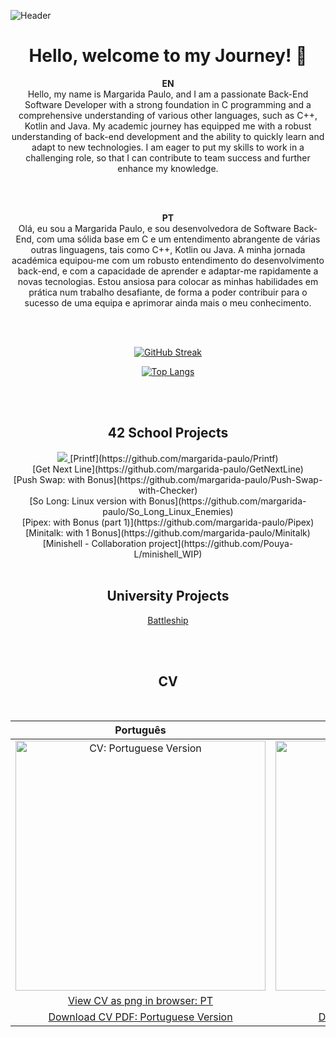 ![Header](https://github.com/margarida-paulo/margarida-paulo/assets/63985525/7baed620-07fb-4d25-b61b-d8505cbcd5bc)


  
<h1 align="center">Hello, welcome to my Journey! 👋</h1>

<div align="center">
  
**EN**
<br>
Hello, my name is Margarida Paulo, and I am a passionate Back-End Software Developer with a strong foundation in C programming and a comprehensive understanding of various other languages, such as C++, Kotlin and Java. My academic journey has equipped me with a robust understanding of back-end development and the ability to quickly learn and adapt to new technologies. I am eager to put my skills to work in a challenging role, so that I can contribute to team success and further enhance my knowledge.

<br>
<br>

**PT**
<br>
Olá, eu sou a Margarida Paulo, e sou desenvolvedora de Software Back-End, com uma sólida base em C e um entendimento abrangente de várias outras linguagens, tais como C++, Kotlin ou Java. A minha jornada académica equipou-me com um robusto entendimento do desenvolvimento back-end, e com a capacidade de aprender e adaptar-me rapidamente a novas tecnologias. Estou ansiosa para colocar as minhas habilidades em prática num trabalho desafiante, de forma a poder contribuir para o sucesso de uma equipa e aprimorar ainda mais o meu conhecimento.

<br><br>

[![GitHub Streak](https://streak-stats.demolab.com?user=margarida-paulo&theme=radical&hide_border=true&date_format=j%20M%5B%20Y%5D&exclude_days=Sun%2CSat)](https://git.io/streak-stats)

[![Top Langs](https://github-readme-stats.vercel.app/api/top-langs/?username=margarida-paulo&layout=pie&theme=radical&langs_count=5&hide_border=true)](https://github.com/anuraghazra/github-readme-stats)
</div>

<br><br>
<div align="center">
  
## 42 School Projects

<a href="[default.asp](https://github.com/margarida-paulo/Libft)">
  <img src="https://github.com/margarida-paulo/margarida-paulo/assets/63985525/a258577c-b1dd-4399-93cb-757eb30f77c8">
</a>
[Printf](https://github.com/margarida-paulo/Printf) <br>
[Get Next Line](https://github.com/margarida-paulo/GetNextLine) <br>
[Push Swap: with Bonus](https://github.com/margarida-paulo/Push-Swap-with-Checker) <br>
[So Long: Linux version with Bonus](https://github.com/margarida-paulo/So_Long_Linux_Enemies) <br>
[Pipex: with Bonus (part 1)](https://github.com/margarida-paulo/Pipex) <br>
[Minitalk: with 1 Bonus](https://github.com/margarida-paulo/Minitalk) <br>
[Minishell - Collaboration project](https://github.com/Pouya-L/minishell_WIP) <br>

<br>

## University Projects

[Battleship](https://github.com/margarida-paulo/Batalha-Naval) <br>

</div>

<br><br>

<div align="center">

## CV
<br>

| Português | English |
|:---: | :---:|
| <img width="400" alt="CV: Portuguese Version" src="https://github.com/margarida-paulo/margarida-paulo/assets/63985525/29fc70c7-c8c9-4553-9f1a-1b1bfc5c3ba1"> | <img width="400" alt="CV: English Version" src="https://github.com/margarida-paulo/margarida-paulo/assets/63985525/367396e5-c656-48f3-9a60-35494e61b14a"> |
| [View CV as png in browser: PT](https://github.com/margarida-paulo/margarida-paulo/assets/63985525/29fc70c7-c8c9-4553-9f1a-1b1bfc5c3ba1) | [View CV as png in browser: EN](https://github.com/margarida-paulo/margarida-paulo/assets/63985525/367396e5-c656-48f3-9a60-35494e61b14a) |
| [Download CV PDF: Portuguese Version](https://github.com/margarida-paulo/margarida-paulo/files/15381205/CV.May.2024.PT.pdf)  | [Download CV PDF: English Version](https://github.com/margarida-paulo/margarida-paulo/files/15381202/CV.May.2024.EN.pdf) |


</div>
<!--
**margarida-paulo/margarida-paulo** is a ✨ _special_ ✨ repository because its `README.md` (this file) appears on your GitHub profile.

Here are some ideas to get you started:

- 🔭 I’m currently working on ...
- 🌱 I’m currently learning ...
- 👯 I’m looking to collaborate on ...
- 🤔 I’m looking for help with ...
- 💬 Ask me about ...
- 📫 How to reach me: ...
- 😄 Pronouns: ...
- ⚡ Fun fact: ...
-->
